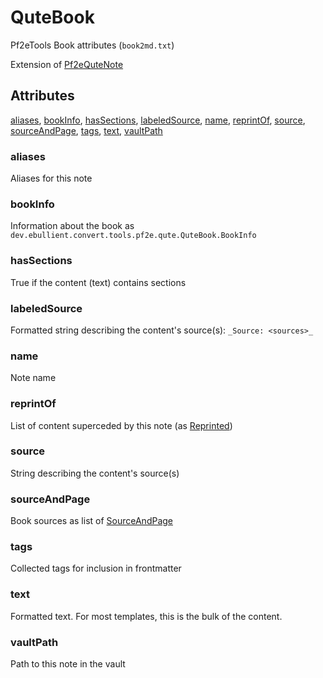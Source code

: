 # QuteBook

Pf2eTools Book attributes (`book2md.txt`)

Extension of [Pf2eQuteNote](../Pf2eQuteNote.md)

## Attributes

[aliases](#aliases), [bookInfo](#bookinfo), [hasSections](#hassections), [labeledSource](#labeledsource), [name](#name), [reprintOf](#reprintof), [source](#source), [sourceAndPage](#sourceandpage), [tags](#tags), [text](#text), [vaultPath](#vaultpath)


### aliases

Aliases for this note

### bookInfo

Information about the book as `dev.ebullient.convert.tools.pf2e.qute.QuteBook.BookInfo`

### hasSections

True if the content (text) contains sections

### labeledSource

Formatted string describing the content's source(s): `_Source: <sources>_`

### name

Note name

### reprintOf

List of content superceded by this note (as [Reprinted](../../Reprinted.md))

### source

String describing the content's source(s)

### sourceAndPage

Book sources as list of [SourceAndPage](../../SourceAndPage.md)

### tags

Collected tags for inclusion in frontmatter

### text

Formatted text. For most templates, this is the bulk of the content.

### vaultPath

Path to this note in the vault
